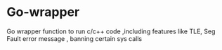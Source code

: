 # Go-wrapper
Go wrapper function to run c/c++ code ,including features like TLE, Seg Fault error message , banning certain sys calls
